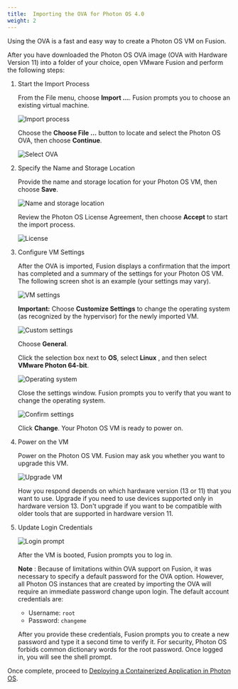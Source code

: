 ```yaml
---
title:  Importing the OVA for Photon OS 4.0
weight: 2
---
```



Using the OVA is a fast and easy way to create a Photon OS VM on Fusion.

After you have downloaded the Photon OS OVA image (OVA with Hardware Version 11) into a folder of your choice, open VMware Fusion and perform the following steps:

1. Start the Import Process

    From the File menu, choose **Import …**. Fusion prompts you to choose an existing virtual machine.

    ![Import process](../../images/fs-ova-import.png)

    Choose the **Choose File …**  button to locate and select the Photon OS OVA, then choose **Continue**.

    ![Select OVA ](../../images/fs-ova-selected.png)

1. Specify the Name and Storage Location

    Provide the name and storage location for your Photon OS VM, then choose **Save**.
    
    ![Name and storage location](../../images/fs-ova-name.png)
    
    Review the Photon OS License Agreement, then choose **Accept** to start the import process.
    
    ![License](../../images/fs-ova-license.png)

1. Configure VM Settings

    After the OVA is imported, Fusion displays a confirmation that the import has completed and a summary of the settings for your Photon OS VM. The following screen shot is an example (your settings may vary).
    
    ![VM settings](../../images/fs-ova-finish.png)
    
    **Important:** Choose **Customize Settings**  to change the operating system (as recognized by the hypervisor) for the newly imported VM.
    
    ![Custom settings](../../images/fs-ova-settings.png)
    
    Choose **General**.
    
    Click the selection box next to **OS**, select **Linux** , and then select **VMware Photon 64-bit**.
    
    ![Operating system](../../images/fs-ova-os.png)
    
    Close the settings window. Fusion prompts you to verify that you want to change the operating system.
    
    ![Confirm settings](../../images/fs-ova-os-confirm.png)
    
    Click **Change**. Your Photon OS VM is ready to power on.

1. Power on the VM

    Power on the Photon OS VM. Fusion may ask you whether you want to upgrade this VM.
    
    ![Upgrade VM](../../images/fs-ova-upgrade.png)
    
    How you respond depends on which hardware version (13 or 11) that you want to use. Upgrade if you need to use devices supported only in hardware version 13. Don't upgrade if you want to be compatible with older tools that are supported in hardware version 11.

1. Update Login Credentials
 
    

    ![Login prompt](../../images/splashscreen23.png)
    
    After the VM is booted, Fusion prompts you to log in.
    
    **Note** : Because of limitations within OVA support on Fusion, it was necessary to specify a default password for the OVA option. However, all Photon OS instances that are created by importing the OVA will require an immediate password change upon login. The default account credentials are:
    
    - Username: ``root``
    - Password: ``changeme``
    
    After you provide these credentials, Fusion prompts you to create a new password and type it a second time to verify it. For security, Photon OS forbids common dictionary words for the root password. Once logged in, you will see the shell prompt.
    
 
    
Once complete, proceed to [Deploying a Containerized Application in Photon OS](../../deploying-a-containerized-application-in-photon-os/).